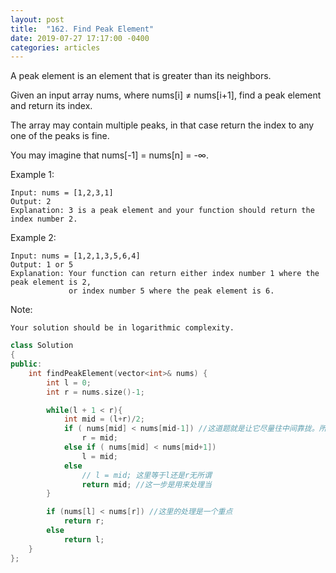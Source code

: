 ```yaml
---
layout: post
title:  "162. Find Peak Element"
date: 2019-07-27 17:17:00 -0400
categories: articles
---
```


A peak element is an element that is greater than its neighbors.

Given an input array nums, where nums[i] ≠ nums[i+1], find a peak element and return its index.

The array may contain multiple peaks, in that case return the index to any one of the peaks is fine.

You may imagine that nums[-1] = nums[n] = -∞.

Example 1:
```
Input: nums = [1,2,3,1]
Output: 2
Explanation: 3 is a peak element and your function should return the index number 2.
```
Example 2:
```
Input: nums = [1,2,1,3,5,6,4]
Output: 1 or 5 
Explanation: Your function can return either index number 1 where the peak element is 2, 
             or index number 5 where the peak element is 6.
```
Note:
```
Your solution should be in logarithmic complexity.
```
```c++
class Solution
{
public:
    int findPeakElement(vector<int>& nums) {
    	int l = 0;
    	int r = nums.size()-1;

    	while(l + 1 < r){
    		int mid = (l+r)/2;
    		if ( nums[mid] < nums[mid-1]) //这道题就是让它尽量往中间靠拢。所以只要让它往中间走就行啦
    			r = mid;
    		else if ( nums[mid] < nums[mid+1])
    			l = mid;
    		else
    			// l = mid; 这里等于l还是r无所谓
    			return mid; //这一步是用来处理当
    	}

    	if (nums[l] < nums[r]) //这里的处理是一个重点
    		return r;
    	else
    		return l;
	}	
};
```